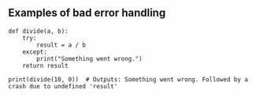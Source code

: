 ## Examples of bad error handling

```
def divide(a, b):
    try:
        result = a / b
    except:
        print("Something went wrong.")
    return result

print(divide(10, 0))  # Outputs: Something went wrong. Followed by a crash due to undefined 'result'
```